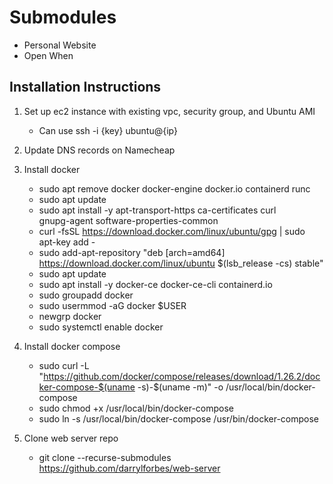 # Submodules

* Personal Website
* Open When

## Installation Instructions

1. Set up ec2 instance with existing vpc, security group, and Ubuntu AMI

    * Can use ssh -i {key} ubuntu@{ip}

2. Update DNS records on Namecheap

3. Install docker

    * sudo apt remove docker docker-engine docker.io containerd runc
    * sudo apt update
    * sudo apt install -y apt-transport-https ca-certificates curl \
      gnupg-agent software-properties-common
    * curl -fsSL https://download.docker.com/linux/ubuntu/gpg | sudo apt-key add -
    * sudo add-apt-repository "deb [arch=amd64] \
      https://download.docker.com/linux/ubuntu $(lsb_release -cs) stable"
    * sudo apt update
    * sudo apt install -y docker-ce docker-ce-cli containerd.io
    * sudo groupadd docker
    * sudo usermmod -aG docker $USER
    * newgrp docker
    * sudo systemctl enable docker

4. Install docker compose

    * sudo curl -L "https://github.com/docker/compose/releases/download/1.26.2/docker-compose-$(uname -s)-$(uname -m)" -o /usr/local/bin/docker-compose
    * sudo chmod +x /usr/local/bin/docker-compose
    * sudo ln -s /usr/local/bin/docker-compose /usr/bin/docker-compose


5. Clone web server repo

    * git clone --recurse-submodules https://github.com/darrylforbes/web-server
